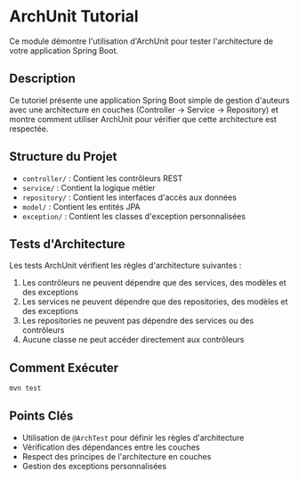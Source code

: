 # ArchUnit Tutorial

Ce module démontre l'utilisation d'ArchUnit pour tester l'architecture de votre application Spring Boot.

## Description

Ce tutoriel présente une application Spring Boot simple de gestion d'auteurs avec une architecture en couches (Controller -> Service -> Repository) et montre comment utiliser ArchUnit pour vérifier que cette architecture est respectée.

## Structure du Projet

- `controller/` : Contient les contrôleurs REST
- `service/` : Contient la logique métier
- `repository/` : Contient les interfaces d'accès aux données
- `model/` : Contient les entités JPA
- `exception/` : Contient les classes d'exception personnalisées

## Tests d'Architecture

Les tests ArchUnit vérifient les règles d'architecture suivantes :

1. Les contrôleurs ne peuvent dépendre que des services, des modèles et des exceptions
2. Les services ne peuvent dépendre que des repositories, des modèles et des exceptions
3. Les repositories ne peuvent pas dépendre des services ou des contrôleurs
4. Aucune classe ne peut accéder directement aux contrôleurs

## Comment Exécuter

```bash
mvn test
```

## Points Clés

- Utilisation de `@ArchTest` pour définir les règles d'architecture
- Vérification des dépendances entre les couches
- Respect des principes de l'architecture en couches
- Gestion des exceptions personnalisées